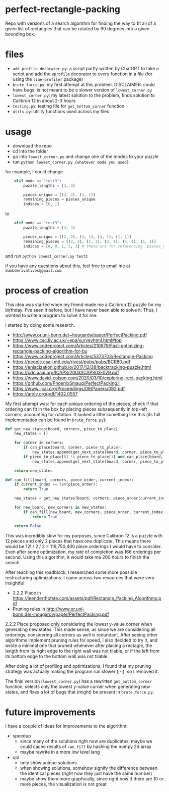 # perfect-rectangle-packing

Repo with versions of a search algorithm for finding the way to fit all of a given list of rectangles that can be rotated by 90 degrees into a given bounding box.

# files

* `add_profile_decorator.py`: a script partly written by ChatGPT to take a script and add the `@profile` decorator to every function in a file (for using the `line-profiler` package)
* `brute_force.py`: my first attempt at this problem. DISCLAIMER: could have bugs. is not meant to be a slower version of `lowest_corner.py`
* `lowest_corner.py`: my latest solution to the problem, finds solution to Calibron 12 in about 2-3 hours
* `testing.py`: testing file for `get_bottom_corner` function
* `utils.py`: utility functions used across my files

# usage

* download the repo
* cd into the folder
* go into `lowest_corner.py` and change one of the modes to your puzzle
* run `python lowest_corner.py {whatever mode you used}`

for example, I could change
```py
    elif mode == "test3":
        puzzle_lengths = [3, 3]

        pieces_unique = [(3, 2), (3, 1)]
        remaining_pieces = pieces_unique
        indices = [0, 1]
```
to
```py
    elif mode == "test3":
        puzzle_lengths = [4, 4]

        pieces_unique = [(2, 2), (3, 1), (4, 1), (1, 1)]
        remaining_pieces = [(2, 2), (2, 2), (3, 1), (4, 1), (1, 1)]
        indices = [0, 0, 1, 2, 3] # these are for referencing `pieces_unique`, the double 0 indicates that there should be 2 of (2, 2)
```
and run `python lowest_corner.py test3`

if you have any questions about this, feel free to email me at `dumbderivatives@gmail.com`

# process of creation

This idea was started when my friend made me a Calibron 12 puzzle for my birthday. I've seen it before, but I have never been able to solve it. Thus, I wanted to write a program to solve it for me. 

I started by doing some research.
* <http://www.or.uni-bonn.de/~hougardy/paper/PerfectPacking.pdf>
* <https://www.csc.liv.ac.uk/~epa/surveyhtml.html#top>
* <https://www.codeproject.com/Articles/210979/Fast-optimizing-rectangle-packing-algorithm-for-bu>
* <https://www.codeproject.com/Articles/5373703/Rectangle-Packing>
* <https://people.csail.mit.edu/rivest/pubs/pubs/BCR80.pdf>
* <https://eniacization.github.io/2017/12/28/backtracking-puzzle.html>
* <https://cdn.aaai.org/ICAPS/2003/ICAPS03-029.pdf>
* <https://www.david-colson.com/2020/03/10/exploring-rect-packing.html>
* <https://github.com/PhoenixSmaug/PerfectPacking.jl>
* <https://www.ijcai.org/Proceedings/09/Papers/092.pdf>
* <https://arxiv.org/pdf/1402.0557>

My first attempt was: for each unique ordering of the pieces, check if that ordering can fit in the box by placing pieces subsequently in top-left corners, accounting for rotation. It looked a little something like this (its full implementation can be found in `brute_force.py`):
```py
def get_new_states(board, corners, piece_to_place):
    new_states = []

    for corner in corners:
        if can_place(board, corner, piece_to_place):
            new_states.append(get_next_state(board, corner, piece_to_place))
        if piece_to_place[0] != piece_to_place[1] and can_place(board, corner, piece_to_place[::-1]):
            new_states.append(get_next_state(board, corner, piece_to_place[::-1]))

    return new_states

def can_fill(board, corners, piece_order, current_index):
    if current_index == len(piece_order):
        return True

    new_states = get_new_states(board, corners, piece_order[current_index])

    for new_board, new_corners in new_states:
        if can_fill(new_board, new_corners, piece_order, current_index + 1):
            return True

    return False
```

This was incredibly slow for my purposes, since Calibron 12 is a puzzle with 12 pieces and only 2 pieces that have one duplicate. This means there would be 12! / 2 / 2 = 119,750,400 piece orderings I would have to consider. Even after some optimization, my rate of completion was 166 orderings per second. Using this algorithm, it would take me 200 hours to finish the search.

After reaching this roadblock, I researched some more possible restructuring optimizations. I came across two resources that were very insightful:
* 2.2.2 Place in <https://leenderthofste.com/assets/pdf/Rectangle_Packing_Algorithms.pdf>
* Pruning rules in <http://www.or.uni-bonn.de/~hougardy/paper/PerfectPacking.pdf>

2.2.2 Place proposed only considering the lowest y-value corner when generating new states. This made sense, as since we are considering all orderings, considering all corners as well is redundant. After seeing other algorithms implement pruning rules for speed, I also decided to try it, and wrote a minimal one that pruned whenever after placing a rectagle, the length from its right edge to the right wall was not tilable, or if the left from its bottom edge to the bottom wall was not tilable. 

After doing a lot of profiling and optimizations, I found that my pruning strategy was actually making the program run slower (;-;), so I removed it. 

The final version (`lowest_corner.py`) has a rewritten `get_bottom_corner` function, selects only the lowest y-value corner when generating new states, and fixes a lot of bugs that (might) be present in `brute_force.py`. 

# future improvements

I have a couple of ideas for improvements to the algorithm:
* speedup
  * since many of the solutions right now are duplicates, maybe we could cache results of `can_fill` by hashing the numpy 2d array
  * maybe rewrite in a more low level lang
* qol
  * only show unique solutions
  * when showing solutions, somehow signify the difference between the identical pieces (right now they just have the same number)
  * maybe show them more graphically, since right now if there are 10 or more pieces, the visualization is not great